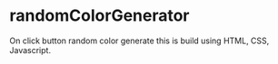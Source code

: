 # randomColorGenerator
On click button random color generate this is build using HTML, CSS, Javascript.
